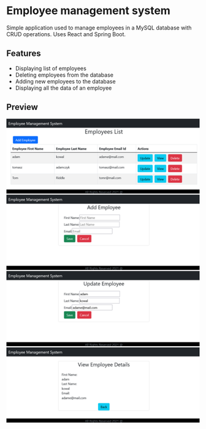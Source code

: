 # Employee management system

Simple application used to manage employees in a MySQL database with CRUD operations. Uses React and Spring Boot.

## Features

- Displaying list of employees
- Deleting employees from the database
- Adding new employees to the database
- Displaying all the data of an employee

## Preview

![Main](https://raw.githubusercontent.com/MarcinDymek/employee-manager/assets/assets/main.png)
![Adding an employee](https://raw.githubusercontent.com/MarcinDymek/employee-manager/assets/assets/add.png)
![Updating employee data](https://raw.githubusercontent.com/MarcinDymek/employee-manager/assets/assets/update.png)
![Viewing info about the employee](https://raw.githubusercontent.com/MarcinDymek/employee-manager/assets/assets/view.png)